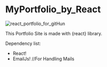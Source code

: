# MyPortfolio_by_React



![react_portfolio_for_gitHun](https://user-images.githubusercontent.com/86024139/174429052-93e8f269-1c3f-4d9f-86a7-808912c98ffd.png)


This Portfolio Site is made with {react} library.

Dependency list:

- React!
- EmailJs! //For Handling Mails
